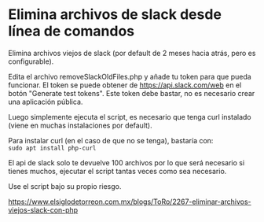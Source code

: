 # Elimina archivos de slack desde línea de comandos
Elimina archivos viejos de slack (por default de 2 meses hacia atrás, pero es configurable).

Edita el archivo removeSlackOldFiles.php y añade tu token para que pueda funcionar. El token
se puede obtener de https://api.slack.com/web en el botón "Generate test tokens". Este token
debe bastar, no es necesario crear una aplicación pública.

Luego simplemente ejecuta el script, es necesario que tenga curl instalado (viene en muchas
instalaciones por default).

Para instalar curl (en el caso de que no se tenga), bastaría con:  
`sudo apt install php-curl`

El api de slack solo te devuelve 100 archivos por lo que será necesario si tienes muchos, 
ejecutar el script tantas veces como sea necesario.

Use el script bajo su propio riesgo.

https://www.elsiglodetorreon.com.mx/blogs/ToRo/2267-eliminar-archivos-viejos-slack-con-php
